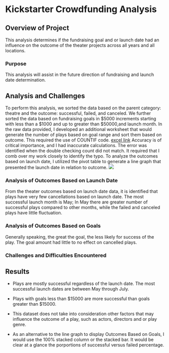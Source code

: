 # Kickstarter Crowdfunding Analysis

## Overview of Project
This analysis determines if the fundraising goal and or launch date had an influence on the outcome of the theater projects across all years and all locations.

### Purpose
This analysis will assist in the future direction of fundraising and launch date determination.

## Analysis and Challenges
To perform this analysis, we sorted the data based on the parent category: theatre and the outcome: successful, failed, and canceled. We further sorted the data based on fundraising goals in $5000 increments starting with less than a $1000 and up to greater than $50000,and launch month. In the raw data provided, I developed an additional worksheet that would generate the number of plays based on goal range and sort them based on outcome. This required the use of COUNTIF code. [excel link](https://github.com/meow24mi/kickstarter-analysis/blob/main/Copy%20Kickstarter_Challenge.xlsx) Accuracy is of critical importance, and I had inaccurate calculations. The error was identified when the double checking count did not match. It required that I comb over my work closely to identify the typo. To analyze the outcomes based on launch date, I utilized the pivot table to generate a line graph that presented the launch date in relation to outcome. ![](kickstarter-analysis/Theater_Outcomes_vs_Launch.png)

### Analysis of Outcomes Based on Launch Date
From the theater outcomes based on launch date data, it is identified that plays have very few cancellations based on launch date. The most successful launch month is May; In May there are greater number of successful plays compared to other months, while the failed and canceled plays have little fluctuation. 

### Analysis of Outcomes Based on Goals
Generally speaking, the great the goal, the less likely for success of the play. The goal amount had little to no effect on cancelled plays. 
### Challenges and Difficulties Encountered

## Results

- Plays are mostly successful regardless of the launch date. The most successful launch dates are between May through July.

- Plays with goals less than $15000 are more successful than goals greater than $15000. 

- This dataset does not take into consideration other factors that may influence the outcome of a play, such as actors, directors and or play genre. 

- As an alternative to the line graph to display Outcomes Based on Goals, I would use the 100% stacked column or the stacked bar. It would be clear at a glance the porportions of successful versus failed percentage. 
